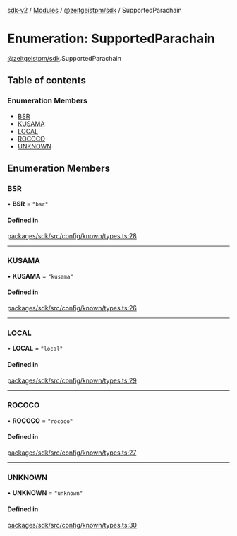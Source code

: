 [sdk-v2](../README.md) / [Modules](../modules.md) / [@zeitgeistpm/sdk](../modules/zeitgeistpm_sdk.md) / SupportedParachain

# Enumeration: SupportedParachain

[@zeitgeistpm/sdk](../modules/zeitgeistpm_sdk.md).SupportedParachain

## Table of contents

### Enumeration Members

- [BSR](zeitgeistpm_sdk.SupportedParachain.md#bsr)
- [KUSAMA](zeitgeistpm_sdk.SupportedParachain.md#kusama)
- [LOCAL](zeitgeistpm_sdk.SupportedParachain.md#local)
- [ROCOCO](zeitgeistpm_sdk.SupportedParachain.md#rococo)
- [UNKNOWN](zeitgeistpm_sdk.SupportedParachain.md#unknown)

## Enumeration Members

### BSR

• **BSR** = ``"bsr"``

#### Defined in

[packages/sdk/src/config/known/types.ts:28](https://github.com/zeitgeistpm/sdk-next/blob/037ec07/packages/sdk/src/config/known/types.ts#L28)

___

### KUSAMA

• **KUSAMA** = ``"kusama"``

#### Defined in

[packages/sdk/src/config/known/types.ts:26](https://github.com/zeitgeistpm/sdk-next/blob/037ec07/packages/sdk/src/config/known/types.ts#L26)

___

### LOCAL

• **LOCAL** = ``"local"``

#### Defined in

[packages/sdk/src/config/known/types.ts:29](https://github.com/zeitgeistpm/sdk-next/blob/037ec07/packages/sdk/src/config/known/types.ts#L29)

___

### ROCOCO

• **ROCOCO** = ``"rococo"``

#### Defined in

[packages/sdk/src/config/known/types.ts:27](https://github.com/zeitgeistpm/sdk-next/blob/037ec07/packages/sdk/src/config/known/types.ts#L27)

___

### UNKNOWN

• **UNKNOWN** = ``"unknown"``

#### Defined in

[packages/sdk/src/config/known/types.ts:30](https://github.com/zeitgeistpm/sdk-next/blob/037ec07/packages/sdk/src/config/known/types.ts#L30)
